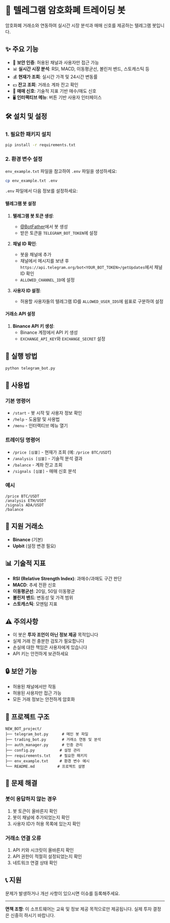 # 🤖 텔레그램 암호화폐 트레이딩 봇

암호화폐 거래소와 연동하여 실시간 시장 분석과 매매 신호를 제공하는 텔레그램 봇입니다.

## ✨ 주요 기능

- 🔐 **보안 인증**: 허용된 채널과 사용자만 접근 가능
- 📊 **실시간 시장 분석**: RSI, MACD, 이동평균선, 볼린저 밴드, 스토캐스틱 등
- 💰 **현재가 조회**: 실시간 가격 및 24시간 변동률
- 💵 **잔고 조회**: 거래소 계좌 잔고 확인
- 🎯 **매매 신호**: 기술적 지표 기반 매수/매도 신호
- 🖥️ **인터랙티브 메뉴**: 버튼 기반 사용자 인터페이스

## 🛠️ 설치 및 설정

### 1. 필요한 패키지 설치

```bash
pip install -r requirements.txt
```

### 2. 환경 변수 설정

`env_example.txt` 파일을 참고하여 `.env` 파일을 생성하세요:

```bash
cp env_example.txt .env
```

`.env` 파일에서 다음 정보를 설정하세요:

#### 텔레그램 봇 설정
1. **텔레그램 봇 토큰 생성**:
   - [@BotFather](https://t.me/botfather)에서 봇 생성
   - 받은 토큰을 `TELEGRAM_BOT_TOKEN`에 설정

2. **채널 ID 확인**:
   - 봇을 채널에 추가
   - 채널에서 메시지를 보낸 후 `https://api.telegram.org/bot<YOUR_BOT_TOKEN>/getUpdates`에서 채널 ID 확인
   - `ALLOWED_CHANNEL_ID`에 설정

3. **사용자 ID 설정**:
   - 허용할 사용자들의 텔레그램 ID를 `ALLOWED_USER_IDS`에 쉼표로 구분하여 설정

#### 거래소 API 설정
1. **Binance API 키 생성**:
   - Binance 계정에서 API 키 생성
   - `EXCHANGE_API_KEY`와 `EXCHANGE_SECRET` 설정

## 🚀 실행 방법

```bash
python telegram_bot.py
```

## 📱 사용법

### 기본 명령어

- `/start` - 봇 시작 및 사용자 정보 확인
- `/help` - 도움말 및 사용법
- `/menu` - 인터랙티브 메뉴 열기

### 트레이딩 명령어

- `/price [심볼]` - 현재가 조회 (예: `/price BTC/USDT`)
- `/analysis [심볼]` - 기술적 분석 결과
- `/balance` - 계좌 잔고 조회
- `/signals [심볼]` - 매매 신호 분석

### 예시

```
/price BTC/USDT
/analysis ETH/USDT
/signals ADA/USDT
/balance
```

## 🔧 지원 거래소

- **Binance** (기본)
- **Upbit** (설정 변경 필요)

## 📊 기술적 지표

- **RSI (Relative Strength Index)**: 과매수/과매도 구간 판단
- **MACD**: 추세 전환 신호
- **이동평균선**: 20일, 50일 이동평균
- **볼린저 밴드**: 변동성 및 가격 범위
- **스토캐스틱**: 모멘텀 지표

## ⚠️ 주의사항

- 이 봇은 **투자 조언이 아닌 정보 제공** 목적입니다
- 실제 거래 전 충분한 검토가 필요합니다
- 손실에 대한 책임은 사용자에게 있습니다
- API 키는 안전하게 보관하세요

## 🔒 보안 기능

- 허용된 채널에서만 작동
- 허용된 사용자만 접근 가능
- 모든 거래 정보는 안전하게 암호화

## 📁 프로젝트 구조

```
NEW_BOT_project/
├── telegram_bot.py      # 메인 봇 파일
├── trading_bot.py       # 거래소 연동 및 분석
├── auth_manager.py      # 인증 관리
├── config.py           # 설정 관리
├── requirements.txt    # 필요한 패키지
├── env_example.txt     # 환경 변수 예시
└── README.md          # 프로젝트 설명
```

## 🐛 문제 해결

### 봇이 응답하지 않는 경우
1. 봇 토큰이 올바른지 확인
2. 봇이 채널에 추가되었는지 확인
3. 사용자 ID가 허용 목록에 있는지 확인

### 거래소 연결 오류
1. API 키와 시크릿이 올바른지 확인
2. API 권한이 적절히 설정되었는지 확인
3. 네트워크 연결 상태 확인

## 📞 지원

문제가 발생하거나 개선 사항이 있으시면 이슈를 등록해주세요.

---

**면책 조항**: 이 소프트웨어는 교육 및 정보 제공 목적으로만 제공됩니다. 실제 투자 결정은 신중히 하시기 바랍니다. 